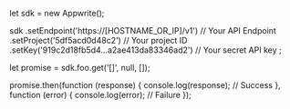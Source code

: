 let sdk = new Appwrite();

sdk
    .setEndpoint('https://[HOSTNAME_OR_IP]/v1') // Your API Endpoint
    .setProject('5df5acd0d48c2') // Your project ID
    .setKey('919c2d18fb5d4...a2ae413da83346ad2') // Your secret API key
;

let promise = sdk.foo.get('[]', null, []);

promise.then(function (response) {
    console.log(response); // Success
}, function (error) {
    console.log(error); // Failure
});